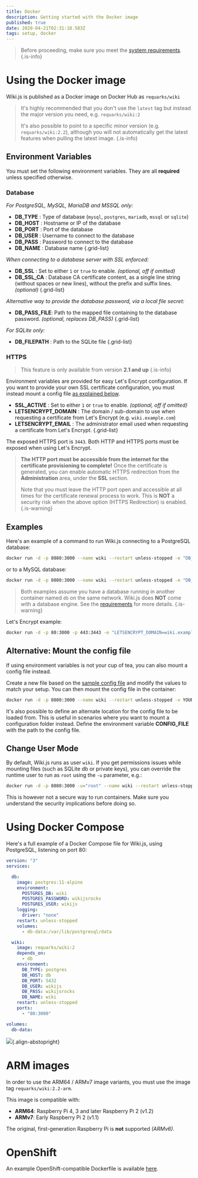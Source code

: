 ```yaml
---
title: Docker
description: Getting started with the Docker image
published: true
date: 2020-04-21T02:31:18.583Z
tags: setup, docker
---
```


> Before proceeding, make sure you meet the [system requirements](/install/requirements).
{.is-info}

# Using the Docker image

Wiki.js is published as a Docker image on Docker Hub as `requarks/wiki`

> It's highly recommended that you don't use the `latest` tag but instead the major version you need, e.g. `requarks/wiki:2`
>
> It's also possible to point to a specific minor version (e.g. `requarks/wiki:2.2`), although you will not automatically get the latest features when pulling the latest image.
{.is-info}

## Environment Variables
You must set the following environment variables. They are all **required** unless specified otherwise.

### Database

*For PostgreSQL, MySQL, MariaDB and MSSQL only:*

- **DB_TYPE** : Type of database (`mysql`, `postgres`, `mariadb`, `mssql` or `sqlite`)
- **DB_HOST** : Hostname or IP of the database
- **DB_PORT** : Port of the database
- **DB_USER** : Username to connect to the database
- **DB_PASS** : Password to connect to the database
- **DB_NAME** : Database name
{.grid-list}

*When connecting to a database server with SSL enforced:*

- **DB_SSL** : Set to either `1` or `true` to enable. *(optional, off if omitted)*
- **DB_SSL_CA** : Database CA certificate content, as a single line string (without spaces or new lines), without the prefix and suffix lines. *(optional)*
{.grid-list}

*Alternative way to provide the database password, via a local file secret:*

- **DB_PASS_FILE**: Path to the mapped file containing to the database password. *(optional, replaces DB_PASS)*
{.grid-list}

*For SQLite only:*

- **DB_FILEPATH** : Path to the SQLite file
{.grid-list}

### HTTPS

> This feature is only available from version **2.1 and up**
{.is-info}

Environment variables are provided for easy Let's Encrypt configuration.
If you want to provide your own SSL certificate configuration, you must instead mount a config file [as explained below](#alternative-mount-the-config-file).

- **SSL_ACTIVE** : Set to either `1` or `true` to enable. *(optional, off if omitted)*
- **LETSENCRYPT_DOMAIN** : The domain / sub-domain to use when requesting a certificate from Let's Encrypt (e.g. `wiki.example.com`)
- **LETSENCRYPT_EMAIL** : The administrator email used when requesting a certificate from Let's Encrypt.
{.grid-list}

The exposed HTTPS port is `3443`. Both HTTP and HTTPS ports must be exposed when using Let's Encrypt.

> **The HTTP port must be accessible from the internet for the certificate provisioning to complete!**
> Once the certificate is generated, you can enable automatic HTTPS redirection from the **Administration** area, under the **SSL** section.
> 
> Note that you must leave the HTTP port open and accessible at all times for the certificate renewal process to work. This is **NOT** a security risk when the above option (HTTPS Redirection) is enabled.
{.is-warning}

## Examples

Here's an example of a command to run Wiki.js connecting to a PostgreSQL database:
```bash
docker run -d -p 8080:3000 --name wiki --restart unless-stopped -e "DB_TYPE=postgres" -e "DB_HOST=db" -e "DB_PORT=5432" -e "DB_USER=wikijs" -e "DB_PASS=wikijsrocks" -e "DB_NAME=wiki" requarks/wiki:2
```

or to a MySQL database:
```bash
docker run -d -p 8080:3000 --name wiki --restart unless-stopped -e "DB_TYPE=mysql" -e "DB_HOST=db" -e "DB_PORT=3306" -e "DB_USER=wikijs" -e "DB_PASS=wikijsrocks" -e "DB_NAME=wiki" requarks/wiki:2
```

> Both examples assume you have a database running in another container named `db` on the same network.
> Wiki.js does **NOT** come with a database engine. See the [requirements](/install/requirements) for more details.
{.is-warning}

Let's Encrypt example:
```bash
docker run -d -p 80:3000 -p 443:3443 -e "LETSENCRYPT_DOMAIN=wiki.example.com" -e "LETSENCRYPT_EMAIL=admin@example.com" --name wiki --restart unless-stopped -e "DB_TYPE=postgres" -e "DB_HOST=db" -e "DB_PORT=5432" -e "DB_USER=wikijs" -e "DB_PASS=wikijsrocks" -e "DB_NAME=wiki" requarks/wiki:2
```

## Alternative: Mount the config file

If using environment variables is not your cup of tea, you can also mount a config file instead.

Create a new file based on the [sample config file](https://github.com/Requarks/wiki/blob/master/config.sample.yml) and modify the values to match your setup. You can then mount the config file in the container:

```bash
docker run -d -p 8080:3000 --name wiki --restart unless-stopped -v YOUR-FILE.yml:/wiki/config.yml requarks/wiki:2
```

It's also possible to define an alternate location for the config file to be loaded from. This is useful in scenarios where you want to mount a configuration folder instead. Define the environment variable **CONFIG_FILE** with the path to the config file.

## Change User Mode

By default, Wiki.js runs as user `wiki`. If you get permissions issues while mounting files (such as SQLite db or private keys), you can override the runtime user to run as `root` using the `-u` parameter, e.g.:

```bash
docker run -d -p 8080:3000 -u="root" --name wiki --restart unless-stopped -e "DB_TYPE=postgres" -e "DB_HOST=db" -e "DB_PORT=5432" -e "DB_USER=wikijs" -e "DB_PASS=wikijsrocks" -e "DB_NAME=wiki" requarks/wiki:2
```

This is however not a secure way to run containers. Make sure you understand the security implications before doing so.

# Using Docker Compose

Here's a full example of a Docker Compose file for Wiki.js, using PostgreSQL, listening on port 80:

```yaml
version: "3"
services:

  db:
    image: postgres:11-alpine
    environment:
      POSTGRES_DB: wiki
      POSTGRES_PASSWORD: wikijsrocks
      POSTGRES_USER: wikijs
    logging:
      driver: "none"
    restart: unless-stopped
    volumes:
      - db-data:/var/lib/postgresql/data

  wiki:
    image: requarks/wiki:2
    depends_on:
      - db
    environment:
      DB_TYPE: postgres
      DB_HOST: db
      DB_PORT: 5432
      DB_USER: wikijs
      DB_PASS: wikijsrocks
      DB_NAME: wiki
    restart: unless-stopped
    ports:
      - "80:3000"

volumes:
  db-data:
```

![](https://a.icons8.com/jihZbhdR/4WJoF7/svg.svg){.align-abstopright}

# ARM images

In order to use the ARM64 / ARMv7 image variants, you must use the image tag `requarks/wiki:2.2-arm`.

This image is compatible with:

- **ARM64**: Raspberry Pi 4, 3 and later Raspberry Pi 2 (v1.2)
- **ARMv7**: Early Raspberry Pi 2 (v1.1)

The original, first-generation Raspberry Pi is **not** supported *(ARMv6)*.

# OpenShift

An example OpenShift-compatible Dockerfile is available [here](https://github.com/Requarks/wiki/blob/master/dev/openshift/Dockerfile).
